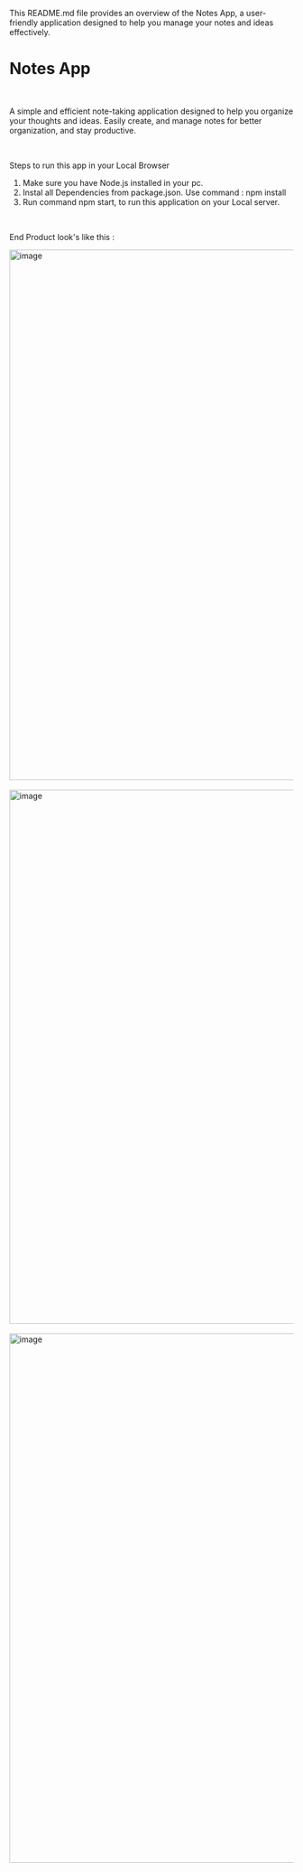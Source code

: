 This README.md file provides an overview of the Notes App, a user-friendly application designed to help you manage your notes and ideas effectively.

<h1> Notes App </h1>
<br>
<p>
  A simple and efficient note-taking application designed to help you organize your thoughts and ideas. Easily create, and manage notes for better organization, and stay productive.
</p>
<br>
<p>
  Steps to run this app in your Local Browser 
  <ol>
    <li> Make sure you have Node.js installed in your pc. </li>
    <li> Instal all Dependencies from package.json. Use command : npm install </li>
    <li> Run command npm start, to run this application on your Local server.</li>
  </ol>
</p>
<br>

End Product look's like this :

<img width="940" alt="image" src="https://github.com/user-attachments/assets/e48e937d-6270-4f24-bb2a-2903d28c7daf">
<br>
<br>
<img width="946" alt="image" src="https://github.com/user-attachments/assets/a750b9bf-7b25-4e88-8864-ca46e8e8d27a">
<br>
<br>
<img width="938" alt="image" src="https://github.com/user-attachments/assets/53eb99a0-4ad2-4304-bd2d-cc7c475d64d3">




